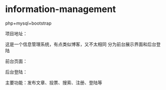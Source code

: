 # information-management
php+mysql+bootstrap

项目地址：

这是一个信息管理系统，有点类似博客，又不太相同
分为前台展示界面和后台登陆

前台页面：

后台登陆：

主要功能：发布文章、投票、搜索、注册、登陆等
